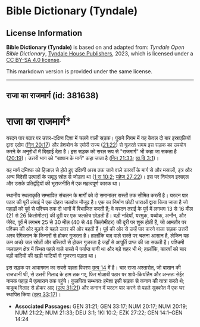 # Bible Dictionary (Tyndale)

## License Information

**Bible Dictionary (Tyndale)** is based on and adapted from: _Tyndale Open Bible Dictionary_, [Tyndale House Publishers](https://tyndaleopenresources.com/), 2023, which is licensed under a [CC BY-SA 4.0 license](https://creativecommons.org/licenses/by-sa/4.0/legalcode.en).

This markdown version is provided under the same license.



--------------------------------

## राजा का राजमार्ग (id: 381638)

राजा का राजमार्ग\*
==================

यरदन पार पठार पर उत्तर\-दक्षिण दिशा में चलने वाली सड़क। पुराने नियम में यह केवल दो बार इस्राएलियों द्वारा एदोम ([गिन 20:17](https://ref.ly/Num20:17)) और हेशबोन के एमोरी राज्य ([21:22](https://ref.ly/Num21:22)) से गुज़रते समय इस सड़क का उपयोग करने के अनुरोधों में दिखाई देता है। इस सड़क को सरल रूप से "राजमार्ग" भी कहा जा सकता है ([20:19](https://ref.ly/Num20:19))। उत्तरी भाग को "बाशान के मार्ग" कहा जाता है ([गिन 21:33](https://ref.ly/Num21:33); [व्य.वि 3:1](https://ref.ly/Deut3:1))।

यह मार्ग दमिश्क को हिजाज़ से होते हुए दक्षिणी अरब तक जाने वाले कारवाँ के मार्ग से और मसालों, इत्र और अन्य विदेशी उत्पादों के समृद्ध स्रोत से जोड़ता था ([1 रा 10:2](https://ref.ly/1Kgs10:2); [यहेज 27:22](https://ref.ly/Ezek27:22))। इस पर नियंत्रण इस्राएल और उसके प्रतिद्वंद्वियों की भूराजनीति में एक महत्वपूर्ण कारक था।

स्थानीय स्थलाकृति सम्भावित संचलन के मार्गों को दो समानांतर रास्तों तक सीमित करती है। यरदन पार पठार की पूरी लंबाई में एक दोहरा जलक्षेत्र मौजूद है। एक का निर्माण छोटी धाराओं द्वारा किया जाता है जो पहाड़ों को पूर्व से पश्चिम तक दो भागों में विभाजित करती हैं; वे यरदन तराई के पूर्व में लगभग 13 से 16 मील (21 से 26 किलोमीटर) की दूरी पर एक जलक्षेत्र छोड़ती हैं। बड़ी नदियाँ, यरमुक, यब्बोक, अर्नोन, और जेरेद, पूर्व में लगभग 25 से 30 मील (40 से 48 किलोमीटर) की दूरी पर शुरू होती हैं, जो आमतौर पर पश्चिम की ओर मुड़ने से पहले उत्तर की ओर बहती हैं। पूर्व की ओर से उन्हें पार करने वाला सड़क उत्तरी अरब रेगिस्तान के किनारों से होकर गुजरता है। हालाँकि बाद वाले रास्ते पर चलना आसान है, लेकिन यह कम अच्छे जल स्रोतों और बस्तियों से होकर गुजरता है जहाँ से आपूर्ति प्राप्त की जा सकती है। पश्चिमी जलग्रहण क्षेत्र में स्थित पहले वाले रास्ते में पर्याप्त पानी था और बड़े शहर भी थे; हालाँकि, कारवाँ को चार बड़ी वादियों की खड़ी घाटियों से गुजरना पड़ता था।

इस सड़क पर आवागमन का सबसे पहला विवरण [उत्प 14](https://ref.ly/Gen14:1-Gen14:24) में है। चार राजा अश्तारोत, जो बाशान की राजधानी थी, से उत्तरी गिलाद के हाम तक गए, फिर मोआबी पठार पर शावे\-किर्यातैम और अन्ततः सेईर नामक पहाड़ में एल्पारान तक पहुंचे। कुलपिता सम्भवतः हमेशा इसी सड़क से कनान की यात्रा करते थे; याकूब गिलाद से होकर आए ([उत्प 31:21](https://ref.ly/Gen31:21)) और कनान में यरदन पार करने से पहले सुक्कोत में एक घर स्थापित किया ([उत्प 33:17](https://ref.ly/Gen33:17))।

* **Associated Passages:** GEN 31:21; GEN 33:17; NUM 20:17; NUM 20:19; NUM 21:22; NUM 21:33; DEU 3:1; 1KI 10:2; EZK 27:22; GEN 14:1–GEN 14:24

